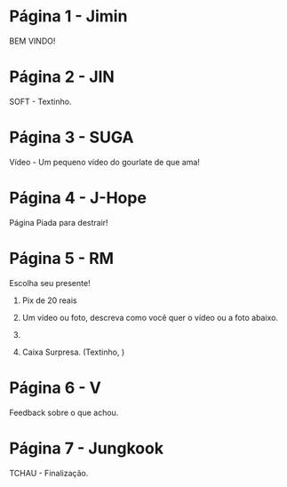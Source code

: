 # Página 1 - Jimin

BEM VINDO!

# Página 2 - JIN

SOFT - Textinho.

# Página 3 - SUGA

Vídeo - Um pequeno vídeo do gourlate de que ama!

# Página 4 - J-Hope

Página Piada para destrair!

# Página 5 - RM

Escolha seu presente!


1) Pix de 20 reais

2) Um vídeo ou foto, descreva como você quer o vídeo ou a foto abaixo.

3) 

4) Caixa Surpresa. (Textinho, )

# Página 6 - V

Feedback sobre o que achou.

# Página 7 - Jungkook

TCHAU - Finalização.